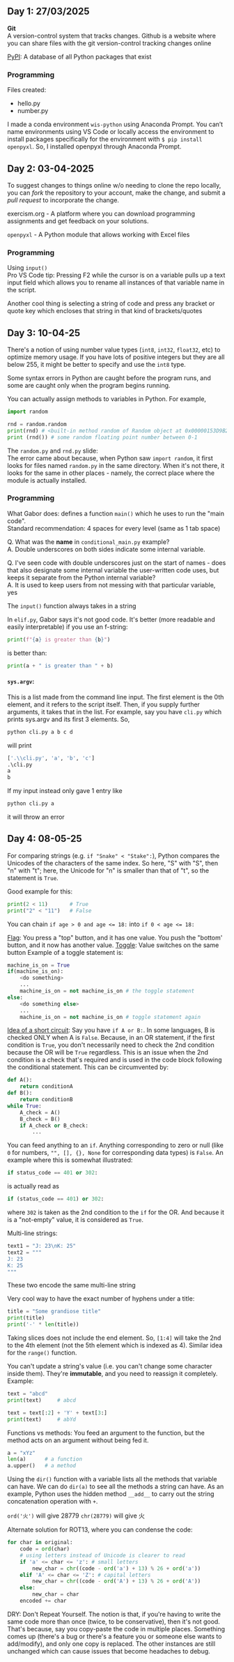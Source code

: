 ## Day 1: 27/03/2025

<b>Git</b> \
A version-control system that tracks changes. Github is a website where you can share files with the git version-control tracking changes online

[PyPI](https://pypi.org/): A database of all Python packages that exist

### Programming 

Files created: 
* hello.py
* number.py

I made a conda environment `wis-python` using Anaconda Prompt. You can’t name environments using VS Code or locally access the environment to install packages specifically for the environment with `$ pip install openpyxl`. So, I installed openpyxl through Anaconda Prompt.

## Day 2: 03-04-2025

To suggest changes to things online w/o needing to clone the repo locally, you can _fork_ the repository to your account, make the change, and submit a _pull request_ to incorporate the change.

exercism.org - A platform where you can download programming assignments and get feedback on your solutions.

`openpyxl` - A Python module that allows working with Excel files

### Programming

Using `input()` \
Pro VS Code tip: Pressing F2 while the cursor is on a variable pulls up a text input field which allows you to rename all instances of that variable name in the script.

Another cool thing is selecting a string of code and press any bracket or quote key which encloses that string in that kind of brackets/quotes 

## Day 3: 10-04-25

There's a notion of using number value types (`int8`, `int32`, `float32`, etc) to optimize memory usage. If you have lots of positive integers but they are all below 255, it might be better to specify and use the `int8` type.

Some syntax errors in Python are caught before the program runs, and some are caught only when the program begins running.

You can actually assign methods to variables in Python. For example,
```python
import random

rnd = random.random
print(rnd) # <built-in method random of Random object at 0x00000153D9B27DA0>
print (rnd()) # some random floating point number between 0-1
```

The `random.py` and `rnd.py` slide: \
The error came about because, when Python saw `import random`, it first looks for files named `random.py` in the same directory. When it's not there, it looks for the same in other places - namely, the correct place where the module is actually installed. 

### Programming

What Gabor does: defines a function `main()` which he uses to run the "main code". \
Standard recommendation: 4 spaces for every level (same as 1 tab space)

Q. What was the __name__ in `conditional_main.py` example? \
A. Double underscores on both sides indicate some internal variable. 

Q. I've seen code with double underscores just on the start of names - does that also designate some internal variable the user-written code uses, but keeps it separate from the Python internal variable? \
A. It is used to keep users from not messing with that particular variable, yes

The `input()` function always takes in a string

In `elif.py`, Gabor says it's not good code. It's better (more readable and easily interpretable) if you use an f-string:
```python
print(f"{a} is greater than {b}")
``` 
is better than: 
```python
print(a + " is greater than " + b)
```

#### `sys.argv`: 
This is a list made from the command line input. The first element is the 0th element, and it refers to the script itself. Then, if you supply further arguments, it takes that in the list. For example, say you have `cli.py` which prints sys.argv and its first 3 elements. So,
```python
python cli.py a b c d
```
will print 
```python
['.\\cli.py', 'a', 'b', 'c']
.\cli.py
a
b
```
If my input instead only gave 1 entry like 
```python 
python cli.py a
```
it will throw an error

## Day 4: 08-05-25

For comparing strings (e.g. ```if "Snake" < "Stake":```), Python compares the Unicodes of the characters of the same index. So here, "S" with "S", then "n" with "t"; here, the Unicode for "n" is smaller than that of "t", so the statement is `True`.

Good example for this:
```python
print(2 < 11)		# True
print("2" < "11")	# False
```
You can chain `if age > 0 and age <= 18:` into `if 0 < age <= 18:`

<u>Flag</u>: You press a "top" button, and it has one value. You push the "bottom' button, and it now has another value.
<u>Toggle</u>: Value switches on the same button
Example of a toggle statement is:
```python
machine_is_on = True
if(machine_is_on):
	<do something>
	...
	machine_is_on = not machine_is_on # the toggle statement
else:
	<do something else>
	...
	machine_is_on = not machine_is_on # toggle statement again
```
<u>Idea of a short circuit</u>: Say you have `if A or B:`. In some languages, B is checked ONLY when A is `False`. Because, in an OR statement, if the first condition is `True`, you don't necessarily need to check the 2nd condition because the OR will be `True` regardless. This is an issue when the 2nd condition is a check that's required and is used in the code block following the conditional statement. This can be circumvented by:
```python
def A():
	return conditionA
def B():
	return conditionB
while True:
	A_check = A()
	B_check = B()
	if A_check or B_check:
		...
```
You can feed anything to an `if`. Anything corresponding to zero or null (like `0` for numbers, `"", [], {}, None` for corresponding data types) is `False`. 
An example where this is somewhat illustrated:
```python
if status_code == 401 or 302:
```
is actually read as
```python
if (status_code == 401) or 302:
```
where `302` is taken as the 2nd condition to the `if` for the OR. And because it is a "not-empty" value, it is considered as `True`.

Multi-line strings: 
```python
text1 = "J: 23\nK: 25"
text2 = """
J: 23
K: 25
"""
```
These two encode the same multi-line string

Very cool way to have the exact number of hyphens under a title:
```python
title = "Some grandiose title"
print(title)
print('-' * len(title))
```

Taking slices does not include the end element. So, `[1:4]` will take the 2nd to the 4th element (not the 5th element which is indexed as 4). Similar idea for the `range()` function.

You can't update a string's value (i.e. you can't change some character inside them). They're <b>immutable</b>, and you need to reassign it completely.
Example:
```python
text = "abcd"
print(text)		# abcd

text = text[:2] + 'Y' + text[3:]
print(text)		# abYd
```

Functions vs methods: You feed an argument to the function, but the method acts on an argument without being fed it. 
```python
a = "xYz"
len(a)		# a function
a.upper()	# a method
```
Using the `dir()` function with a variable lists all the methods that variable can have. We can do `dir(a)` to see all the methods a string can have. As an example, Python uses the hidden method `__add__` to carry out the string concatenation operation with `+`.

`ord('火')` will give 28779
`chr(28779)` will give 火

Alternate solution for ROT13, where you can condense the code:
```python
for char in original:
	code = ord(char)
	# using letters instead of Unicode is clearer to read
	if 'a' <= char <= 'z': # small letters
		new_char = chr((code - ord('a') + 13) % 26 + ord('a'))
	elif 'A' <= char <= 'Z': # capital letters
		new_char = chr((code - ord('A') + 13) % 26 + ord('A'))
	else:
		new_char = char
	encoded += char
```
DRY: Don't Repeat Yourself. The notion is that, if you're having to write the same code more than once (twice, to be conservative), then it's not good. That's because, say you copy-paste the code in multiple places. Something comes up (there's a bug or there's a feature you or someone else wants to add/modify), and only one copy is replaced. The other instances are still unchanged which can cause issues that become headaches to debug.